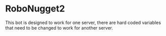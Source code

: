 # RoboNugget2
This bot is designed to work for one server, there are hard coded variables that need to be changed to work for another server.